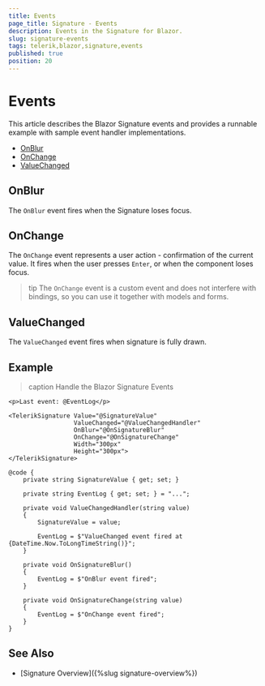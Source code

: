 ```yaml
---
title: Events
page_title: Signature - Events
description: Events in the Signature for Blazor.
slug: signature-events
tags: telerik,blazor,signature,events
published: true
position: 20
---
```


# Events

This article describes the Blazor Signature events and provides a runnable example with sample event handler implementations.

* [OnBlur](#onblur)
* [OnChange](#onchange)
* [ValueChanged](#valuechanged)

## OnBlur

The `OnBlur` event fires when the Signature loses focus. 

## OnChange

The `OnChange` event represents a user action - confirmation of the current value. It fires when the user presses `Enter`, or when the component loses focus.

>tip The `OnChange` event is a custom event and does not interfere with bindings, so you can use it together with models and forms.

## ValueChanged

The `ValueChanged` event fires when signature is fully drawn.

## Example

>caption Handle the Blazor Signature Events

````CSHTML
<p>Last event: @EventLog</p>

<TelerikSignature Value="@SignatureValue"
                  ValueChanged="@ValueChangedHandler"
                  OnBlur="@OnSignatureBlur"
                  OnChange="@OnSignatureChange"
                  Width="300px"
                  Height="300px">
</TelerikSignature>

@code {
    private string SignatureValue { get; set; }

    private string EventLog { get; set; } = "...";

    private void ValueChangedHandler(string value)
    {
        SignatureValue = value;

        EventLog = $"ValueChanged event fired at {DateTime.Now.ToLongTimeString()}";
    }

    private void OnSignatureBlur()
    {
        EventLog = $"OnBlur event fired";
    }

    private void OnSignatureChange(string value)
    {
        EventLog = $"OnChange event fired";
    }
}
````


## See Also

* [Signature Overview]({%slug signature-overview%})
